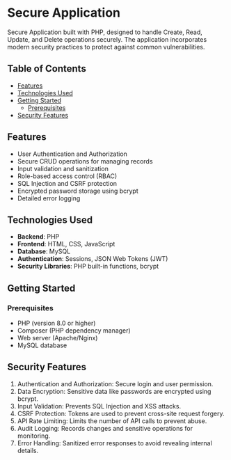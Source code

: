 # Secure Application

Secure Application built with PHP, designed to handle Create, Read, Update, and Delete operations securely. The application incorporates modern security practices to protect against common vulnerabilities.

## Table of Contents

- [Features](#features)
- [Technologies Used](#technologies-used)
- [Getting Started](#getting-started)
  - [Prerequisites](#prerequisites)
- [Security Features](#security-features)
  

## Features

- User Authentication and Authorization
- Secure CRUD operations for managing records
- Input validation and sanitization
- Role-based access control (RBAC)
- SQL Injection and CSRF protection
- Encrypted password storage using bcrypt
- Detailed error logging

## Technologies Used

- **Backend**: PHP 
- **Frontend**: HTML, CSS, JavaScript 
- **Database**: MySQL 
- **Authentication**: Sessions, JSON Web Tokens (JWT)
- **Security Libraries**: PHP built-in functions, bcrypt

## Getting Started

### Prerequisites

- PHP (version 8.0 or higher)
- Composer (PHP dependency manager)
- Web server (Apache/Nginx)
- MySQL database

## Security Features

1. Authentication and Authorization: Secure login and user permission.
2. Data Encryption: Sensitive data like passwords are encrypted using bcrypt.
3. Input Validation: Prevents SQL Injection and XSS attacks.
4. CSRF Protection: Tokens are used to prevent cross-site request forgery.
5. API Rate Limiting: Limits the number of API calls to prevent abuse.
6. Audit Logging: Records changes and sensitive operations for monitoring.
7. Error Handling: Sanitized error responses to avoid revealing internal details.
